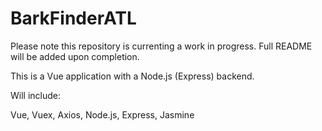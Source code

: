 # BarkFinderATL
Please note this repository is currenting a work in progress. Full README will be added upon completion.

This is a Vue application with a Node.js (Express) backend. 

Will include:

Vue, Vuex, Axios, Node.js, Express, Jasmine
